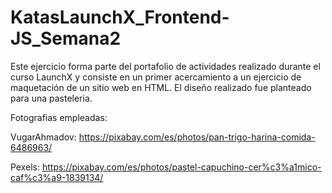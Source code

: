 # KatasLaunchX_Frontend-JS_Semana2

Este ejercicio forma parte del portafolio de actividades realizado durante el curso LaunchX y consiste en un primer acercamiento a un ejercicio de maquetación de un sitio web en HTML. El diseño realizado fue planteado para una pasteleria.

Fotografias empleadas:

VugarAhmadov:   https://pixabay.com/es/photos/pan-trigo-harina-comida-6486963/

Pexels:         https://pixabay.com/es/photos/pastel-capuchino-cer%c3%a1mico-caf%c3%a9-1839134/
